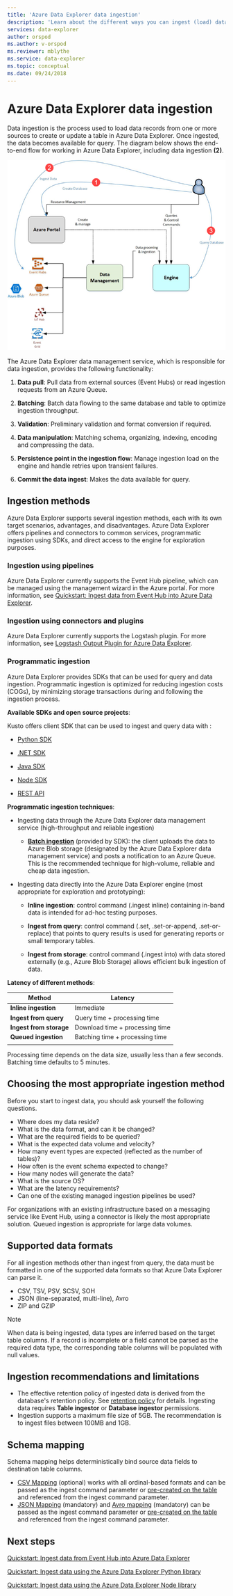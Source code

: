 ```yaml
---
title: 'Azure Data Explorer data ingestion'
description: 'Learn about the different ways you can ingest (load) data in Azure Data Explorer'
services: data-explorer
author: orspod
ms.author: v-orspod
ms.reviewer: mblythe
ms.service: data-explorer
ms.topic: conceptual
ms.date: 09/24/2018
---
```


# Azure Data Explorer data ingestion

Data ingestion is the process used to load data records from one or more sources to create or update a table in Azure Data Explorer. Once ingested, the data becomes available for query. The diagram below shows the end-to-end flow for working in Azure Data Explorer, including data ingestion **(2)**.

![Overall data flow](media/ingest-data-overview/overall-data-flow.png)

The Azure Data Explorer data management service, which is responsible for data ingestion, provides the following functionality:

1. **Data pull**: Pull data from external sources (Event Hubs) or read ingestion requests from an Azure Queue.

1. **Batching**: Batch data flowing to the same database and table to optimize ingestion throughput.

1. **Validation**: Preliminary validation and format conversion if required.

1. **Data manipulation**: Matching schema, organizing, indexing, encoding and compressing the data.

1. **Persistence point in the ingestion flow**: Manage ingestion load on the engine and handle retries upon transient failures.

1. **Commit the data ingest**: Makes the data available for query.

## Ingestion methods

Azure Data Explorer supports several ingestion methods, each with its own target scenarios, advantages, and disadvantages. Azure Data Explorer offers pipelines and connectors to common services, programmatic ingestion using SDKs, and direct access to the engine for exploration purposes.

### Ingestion using pipelines

Azure Data Explorer currently supports the Event Hub pipeline, which can be managed using the management wizard in the Azure portal. For more information, see [Quickstart: Ingest data from Event Hub into Azure Data Explorer](ingest-data-event-hub.md).

### Ingestion using connectors and plugins
Azure Data Explorer currently supports the Logstash plugin. For more information, see [Logstash Output Plugin for Azure Data Explorer](https://github.com/Azure/logstash-output-kusto/blob/master/README.md).

### Programmatic ingestion

Azure Data Explorer provides SDKs that can be used for query and data ingestion. Programmatic ingestion is optimized for reducing ingestion costs (COGs), by minimizing storage transactions during and following the ingestion process.

**Available SDKs and open source projects**:

Kusto offers client SDK that can be used to ingest and query data with :

* [Python SDK](https://docs.microsoft.com/azure/kusto/api/python/kusto-python-client-library)

* [.NET SDK](https://docs.microsoft.com/azure/kusto/api/netfx/about-the-sdk)

* [Java SDK](https://docs.microsoft.com/azure/kusto/api/java/kusto-java-client-library)

* [Node SDK](https://docs.microsoft.com/azure/kusto/api/node/kusto-node-client-library)

* [REST API](https://docs.microsoft.com/azure/kusto/api/netfx/kusto-ingest-client-rest)

**Programmatic ingestion techniques**:

* Ingesting data through the Azure Data Explorer data management service (high-throughput and reliable ingestion)

  * [**Batch ingestion**](https://docs.microsoft.com/azure/kusto/api/netfx/kusto-ingest-queued-ingest-sample) (provided by SDK): the client uploads the data to Azure Blob storage (designated by the Azure Data Explorer data management service) and posts a notification to an Azure Queue. This is the recommended technique for high-volume, reliable and cheap data ingestion.

* Ingesting data directly into the Azure Data Explorer engine (most appropriate for exploration and prototyping):

  * **Inline ingestion**: control command (.ingest inline) containing in-band data is intended for ad-hoc testing purposes.

  * **Ingest from query**: control command (.set, .set-or-append, .set-or-replace) that points to query results is used for generating reports or small temporary tables.

  * **Ingest from storage**: control command (.ingest into) with data stored externally (e.g., Azure Blob Storage) allows efficient bulk ingestion of data.

**Latency of different methods**:

| Method | Latency |
| --- | --- |
| **Inline ingestion** | Immediate |
| **Ingest from query** | Query time + processing time |
| **Ingest from storage** | Download time + processing time |
| **Queued ingestion** | Batching time + processing time |
| |

Processing time depends on the data size, usually less than a few seconds. Batching time defaults to 5 minutes.

## Choosing the most appropriate ingestion method

Before you start to ingest data, you should ask yourself the following questions.

* Where does my data reside? ​
* What is the data format, and can it be changed? ​
* What are the required fields to be queried? ​
* What is the expected data volume and velocity? ​
* How many event types are expected (reflected as the number of tables)? ​
* How often is the event schema expected to change? ​
* How many nodes will generate the data? ​
* What is the source OS? ​
* What are the latency requirements? ​
* Can one of the existing managed ingestion pipelines be used? ​

For organizations with an existing infrastructure based on a messaging service like Event Hub, using a connector is likely the most appropriate solution. Queued ingestion is appropriate for large data volumes.

## Supported data formats

For all ingestion methods other than ingest from query, the data must be formatted in one of the supported data formats so that Azure Data Explorer can parse it.

* CSV, TSV, PSV, SCSV, SOH​
* JSON (line-separated, multi-line), Avro​
* ZIP and GZIP 

> [!NOTE]
> When data is being ingested, data types are inferred based on the target table columns. If a record is incomplete or a field cannot be parsed as the required data type, the corresponding table columns will be populated with null values.

## Ingestion recommendations and limitations
* The effective retention policy of ingested data is derived from the database's retention policy. See [retention policy](https://docs.microsoft.com/azure/kusto/concepts/retentionpolicy) for details. Ingesting data requires **Table ingestor** or **Database ingestor** permissions.
* Ingestion supports a maximum file size of 5GB. The recommendation is to ingest files between 100MB and 1GB.

## Schema mapping

Schema mapping helps deterministically bind source data fields to destination table columns.

* [CSV Mapping](https://docs.microsoft.com/azure/kusto/management/mappings?branch=master#csv-mapping) (optional) works with all ordinal-based formats and can be passed as the ingest command parameter or [pre-created on the table](https://docs.microsoft.com/azure/kusto/management/tables?branch=master#create-ingestion-mapping) and referenced from the ingest command parameter.
* [JSON Mapping](https://docs.microsoft.com/azure/kusto/management/mappings?branch=master#json-mapping) (mandatory) and [Avro mapping](https://docs.microsoft.com/azure/kusto/management/mappings?branch=master#avro-mapping) (mandatory) can be passed as the ingest command parameter or [pre-created on the table](https://docs.microsoft.com/azure/kusto/management/tables#create-ingestion-mapping) and referenced from the ingest command parameter.

## Next steps

[Quickstart: Ingest data from Event Hub into Azure Data Explorer](ingest-data-event-hub.md)

[Quickstart: Ingest data using the Azure Data Explorer Python library](python-ingest-data.md)

[Quickstart: Ingest data using the Azure Data Explorer Node library](node-ingest-data.md)


